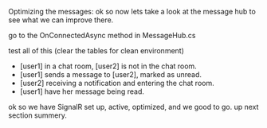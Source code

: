 Optimizing the messages:
ok so now lets take a look at the message hub to see what we can improve there.

go to the OnConnectedAsync method in MessageHub.cs

test all of this (clear the tables for clean environment)

- [user1] in a chat room, [user2] is not in the chat room.
- [user1] sends a message to [user2], marked as unread.
- [user2] receiving a notification and entering the chat room.
- [user1] have her message being read.


ok so we have SignalR set up, active, optimized, and we good to go.
 up next section summery.